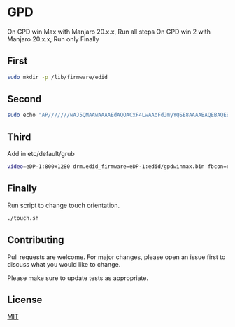 # GPD
On GPD win Max with Manjaro 20.x.x, Run all steps
On GPD win 2 with Manjaro 20.x.x, Run only Finally

## First

```bash
sudo mkdir -p /lib/firmware/edid
```
## Second

```bash
sudo echo "AP///////wAJ5QMAAwAAAAEdAQOACxF4LwAAoFdJmyYQSE8AAAABAQEBAQEBAQEBAQEBAQEBwhogUDAAEFAQEDIAbKwAAAAYAAAA/ABUVjA4MFdVTS1OTDAKAAAA/QA8PBAQBwAAAAAAAAAAAAAAAAAAAAAAAAAAAAAAAAAAAMM=" | base64 --decode > /lib/firmware/edid/gpdwinmax.bin
```
## Third

Add in etc/default/grub

```bash
video=eDP-1:800x1280 drm.edid_firmware=eDP-1:edid/gpdwinmax.bin fbcon=rotate:1
```
## Finally
Run script to change touch orientation.

```bash
./touch.sh
```

## Contributing
Pull requests are welcome. For major changes, please open an issue first to discuss what you would like to change.

Please make sure to update tests as appropriate.

## License
[MIT](https://choosealicense.com/licenses/mit/)
